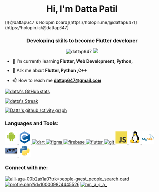 <h1 align="center">  Hi, I'm  Datta Patil</h1>
[![@dattap647's Holopin board](https://holopin.me/@dattap647)](https://holopin.io/@dattap647)

<h3 align="center">Developing skills to become Flutter developer</h3>

<p align="center"> 
<img src="https://komarev.com/ghpvc/?username=alliaga&label=Profile%20views&color=0e75b6&style=for-the-badge" alt="dattap647" /> 
<img src="https://img.shields.io/github/followers/AlliAga?style=for-the-badge">
</p>

- 🌱 I’m currently learning **Flutter, Web Development, Python,**

- 💬 Ask me about **Flutter, Python ,C++**

- 📫 How to reach me **dattap647@gmail.com**

[![datta's GitHub stats](https://github-readme-stats.vercel.app/api?username=dattap647&theme=chartreuse-dark&bg_color=0d1117&hide_border=true&count_private=true&show_icons=true)](https://github.com/dattap647/github-readme-stats)

[![datta's Streak](https://github-readme-streak-stats.herokuapp.com/?user=dattap647&theme=chartreuse-dark&hide_border=true&background=0d1117)](https://github.com/dattap647/github-readme-streak-stats)

[![Datta's github activity graph](https://activity-graph.herokuapp.com/graph?username=dattap647&bg_color=0d1117&color=62c637&line=08ff00&point=fff&area=true&hide_border=true)](https://github.com/dattap647/github-readme-activity-graph)

<h3 align="left">Languages and Tools:</h3>
<p align="left"> 
<a href="https://developer.android.com" target="_blank" rel="noreferrer"> <img src="https://raw.githubusercontent.com/devicons/devicon/master/icons/android/android-original-wordmark.svg" alt="android" width="40" height="40"/> </a> 
<a href="https://www.cprogramming.com/" target="_blank" rel="noreferrer"> <img src="https://raw.githubusercontent.com/devicons/devicon/master/icons/c/c-original.svg" alt="c" width="40" height="40"/> </a> 
<a href="https://dart.dev" target="_blank" rel="noreferrer"> <img src="https://www.vectorlogo.zone/logos/dartlang/dartlang-icon.svg" alt="dart" width="40" height="40"/> </a>
<a href="https://www.figma.com/" target="_blank" rel="noreferrer"> <img src="https://www.vectorlogo.zone/logos/figma/figma-icon.svg" alt="figma" width="40" height="40"/> </a>
<a href="https://firebase.google.com/" target="_blank" rel="noreferrer"> <img src="https://www.vectorlogo.zone/logos/firebase/firebase-icon.svg" alt="firebase" width="40" height="40"/> </a> <a href="https://flutter.dev" target="_blank" rel="noreferrer"> <img src="https://www.vectorlogo.zone/logos/flutterio/flutterio-icon.svg" alt="flutter" width="40" height="40"/> </a>
<a href="https://git-scm.com/" target="_blank" rel="noreferrer"> <img src="https://www.vectorlogo.zone/logos/git-scm/git-scm-icon.svg" alt="git" width="40" height="40"/> </a>
<a href="https://developer.mozilla.org/en-US/docs/Web/JavaScript" target="_blank" rel="noreferrer"> <img src="https://raw.githubusercontent.com/devicons/devicon/master/icons/javascript/javascript-original.svg" alt="javascript" width="40" height="40"/> </a>
<a href="https://www.linux.org/" target="_blank" rel="noreferrer"> <img src="https://raw.githubusercontent.com/devicons/devicon/master/icons/linux/linux-original.svg" alt="linux" width="40" height="40"/> </a>
<a href="https://www.mysql.com/" target="_blank" rel="noreferrer"> <img src="https://raw.githubusercontent.com/devicons/devicon/master/icons/mysql/mysql-original-wordmark.svg" alt="mysql" width="40" height="40"/> </a>
<a href="https://www.php.net" target="_blank" rel="noreferrer"> <img src="https://raw.githubusercontent.com/devicons/devicon/master/icons/php/php-original.svg" alt="php" width="40" height="40"/> </a>
<a href="https://www.python.org" target="_blank" rel="noreferrer"> <img src="https://raw.githubusercontent.com/devicons/devicon/master/icons/python/python-original.svg" alt="python" width="40" height="40"/> </a></p>
<h3 align="left">Connect with me:</h3>
<p align="left">
<a href="https://www.linkedin.com/in/dattatray-patil-7237901a5/" target="blank"><img align="center" src="https://raw.githubusercontent.com/danielcranney/readme-generator/main/public/icons/socials/linkedin.svg" alt="alli-aga-00b2ab1a0?trk=people-guest_people_search-card" height="30" width="40" /></a>
<a href="https://www.facebook.com/datta.patil.501151/" target="blank"><img align="center" src="https://raw.githubusercontent.com/danielcranney/readme-generator/main/public/icons/socials/facebook.svg" alt="profile.php?id=100009824445526" height="30" width="40" /></a>
<a href="https://www.instagram.com/stories/mast.traveler_647" target="blank"><img align="center" src="https://raw.githubusercontent.com/rahuldkjain/github-profile-readme-generator/master/src/images/icons/Social/instagram.svg" alt="mr._a_g_a_" height="30" width="40" /></a>
</p>
